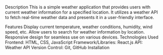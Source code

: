 Description
This is a simple weather application that provides users with current weather information for a specified location. It utilizes a weather API to fetch real-time weather data and presents it in a user-friendly interface.

Features
Display current temperature, weather conditions, humidity, wind speed, etc.
Allow users to search for weather information by location.
Responsive design for seamless use on various devices.
Technologies Used
Frontend: HTML, CSS, JavaScript
Framework/Libraries: React.js
API: Weather API
Version Control: Git, GitHub
Installation
